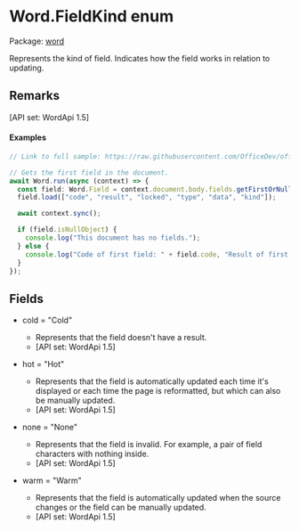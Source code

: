 # Word.FieldKind enum

Package: [word](/en-us/javascript/api/word)

Represents the kind of field. Indicates how the field works in relation to updating.

## Remarks

[API set: WordApi 1.5]

#### Examples

```typescript
// Link to full sample: https://raw.githubusercontent.com/OfficeDev/office-js-snippets/prod/samples/word/50-document/manage-fields.yaml

// Gets the first field in the document.
await Word.run(async (context) => {
  const field: Word.Field = context.document.body.fields.getFirstOrNullObject();
  field.load(["code", "result", "locked", "type", "data", "kind"]);

  await context.sync();

  if (field.isNullObject) {
    console.log("This document has no fields.");
  } else {
    console.log("Code of first field: " + field.code, "Result of first field: " + JSON.stringify(field.result), "Type of first field: " + field.type, "Is the first field locked? " + field.locked, "Kind of the first field: " + field.kind);
  }
});
```

## Fields

- cold = "Cold"
  - Represents that the field doesn't have a result.
  - [API set: WordApi 1.5]

- hot = "Hot"
  - Represents that the field is automatically updated each time it's displayed or each time the page is reformatted, but which can also be manually updated.
  - [API set: WordApi 1.5]

- none = "None"
  - Represents that the field is invalid. For example, a pair of field characters with nothing inside.
  - [API set: WordApi 1.5]

- warm = "Warm"
  - Represents that the field is automatically updated when the source changes or the field can be manually updated.
  - [API set: WordApi 1.5]